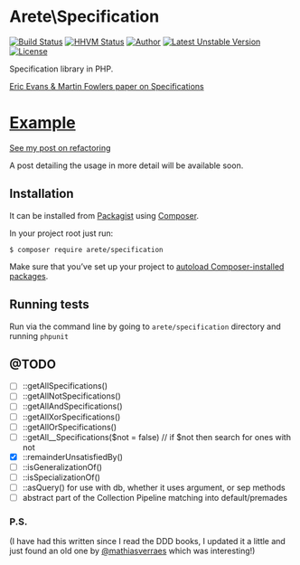 # Arete\Specification
[![Build Status](https://secure.travis-ci.org/aretecode/specification.svg)](https://travis-ci.org/aretecode/specification)
[![HHVM Status](http://hhvm.h4cc.de/badge/arete/specification.svg)](http://hhvm.h4cc.de/package/arete/specification)
[![Author](http://img.shields.io/badge/author-@aretecode-blue.svg)](https://twitter.com/aretecode)
[![Latest Unstable Version](https://poser.pugx.org/arete/specification/v/unstable)](https://packagist.org/packages/arete/specification)
[![License](https://poser.pugx.org/arete/specification/license)](http://packagist.org/packages/arete/specification)

Specification library in PHP.

[Eric Evans & Martin Fowlers paper on Specifications](http://martinfowler.com/apsupp/spec.pdf)

# [Example](https://github.com/aretecode/specification/blob/master/examples)
[See my post on refactoring]()

A post detailing the usage in more detail will be available soon.

## Installation
It can be installed from [Packagist](https://packagist.org/arete/specification) using [Composer](https://getcomposer.org/). 

In your project root just run:

`$ composer require arete/specification`

Make sure that you’ve set up your project to [autoload Composer-installed packages](https://getcomposer.org/doc/00-intro.md#autoloading).


## Running tests
Run via the command line by going to `arete/specification` directory and running `phpunit`


## @TODO
* [ ] ::getAllSpecifications()
* [ ] ::getAllNotSpecifications()
* [ ] ::getAllAndSpecifications()
* [ ] ::getAllXorSpecifications()
* [ ] ::getAllOrSpecifications()
* [ ] ::getAll__Specifications($not = false) // if $not then search for ones with not
* [x] ::remainderUnsatisfiedBy()
* [ ] ::isGeneralizationOf()
* [ ] ::isSpecializationOf()
* [ ] ::asQuery() for use with db, whether it uses argument, or sep methods
* [ ] abstract part of the Collection Pipeline matching into default/premades

### P.S.
(I have had this written since I read the DDD books, I updated it a little and just found an old one by [@mathiasverraes](https://github.com/mathiasverraes/DomainTools) which was interesting!)